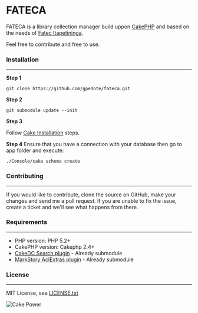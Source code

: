 # FATECA

FATECA is a library collection manager build uppon [CakePHP](http://www.cakephp.org) and based on the needs of [Fatec Itapetininga](http://fatecitapetininga.edu.br).

Feel free to contribute and free to use.

### Installation
------------------------------------------

**Step 1**

	git clone https://github.com/gpedote/fateca.git

**Step 2**

	git submodule update --init

**Step 3**

Follow [Cake Installation](http://book.cakephp.org/2.0/en/installation.html) steps.

**Step 4**
Ensure that you have a connection with your database then go to app folder and execute:

	./Console/cake schema create

### Contributing
------------------------------------------

If you would like to contribute, clone the source on GitHub, make your changes and send me a pull request.
If you are unable to fix the issue, create a ticket and we'll see what happens from there.


### Requirements
------------------------------------------

* PHP version: PHP 5.2+
* CakePHP version: Cakephp 2.4+
* [CakeDC Search plugin](http://github.com/CakeDC/search) - Already submodule
* [MarkStory AclExtras plugin](https://github.com/markstory/acl_extras) - Already submodule

### License
------------------------------------------

MIT License, see [LICENSE.txt](LICENSE.txt)

![Cake Power](https://raw.github.com/cakephp/cakephp/master/lib/Cake/Console/Templates/skel/webroot/img/cake.power.gif)
